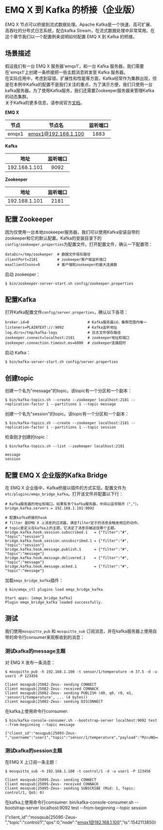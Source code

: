 # EMQ X 到 Kafka 的桥接（企业版）
EMQ X 节点可以桥接到流式数据处理。Apache Kafka是一个快速、高可扩展、高吞吐的分布式日志系统，配合kafka Stream，在流式数据处理中非常常用。在这个章节我们以一个配置例来说明如何配置 EMQ X 到 Kafka 的桥接。

## 场景描述
假设我们有一台 EMQ X 服务器'emqx1'，和一台 Kafka 服务器，我们需要在'emqx1'上创建一条桥接把一些主题消息转发至 Kafka 服务器。  
在实际应用中，考虑到容错、扩展性和性能等方面，Kafka经常作为集群出现，但是在本例中Kafka的配置不是我们关注的重点，为了演示方便，我们只使用一台kafka服务器。为了使用Kafka服务，我们还需要Zookeeper服务器来管理Kafka的动态集群。  
关于Kafka的更多信息，请参阅官方[文档](https://kafka.apache.org/)。

**EMQ X**  

| 节点 | 节点名 | 监听端口 |
| :---: | :---: | :---: |
| emqx1 | emqx1@192.168.1.100 | 1883 |

**Kafka**   

| 地址 | 监听端口 |
| :---: | :---: |
| 192.168.1.101 | 9092 |

**Zookeeper**  

| 地址 | 监听端口 |
| :---: | :---: |
| 192.168.1.101 | 2181 |

## 配置 Zookeeper
因为仅使用一台本地zookeeper服务器，我们可以使用Kafka安装自带的zookeeper和它的默认配置。Kafka的安装目录下的`config/zookeeper.properties`为配置文件。打开配置文件，确认一下配置项：
```
dataDir=/tmp/zookeeper  # 数据文件保存路径
clientPort=2181         # zookeeper客户端监听端口
maxClientCnxns=0        # 客户端和zookeeper的最大连接数
```

启动 zookeeper：
```
$ bin/zookeeper-server-start.sh config/zookeeper.properties
```

## 配置Kafka
打开Kafka配置文件`config/server.properties`，确认以下各项：
```
broker.id=0                           # Kafka服务器id，集群范围内唯一
listeners=PLAINTEXT://:9092           # Kafka监听地址
log.dirs=/tmp/kafka-logs              # 日志文件保存路径
zookeeper.connect=localhost:2181      # zookeeper地址和端口
zookeeper.connection.timeout.ms=6000  # zookeeper连接超时
````
启动 Kafka：
```
$ bin/kafka-server-start.sh config/server.properties
```

## 创建topic
创建一个名为"message"的topic。该topic有一个分区和一个副本：
```
$ bin/kafka-topics.sh --create --zookeeper localhost:2181 --replication-factor 1 --partitions 1 --topic message
```

创建一个名为"session"的topic。该topic有一个分区和一个副本：
```
$ bin/kafka-topics.sh --create --zookeeper localhost:2181 --replication-factor 1 --partitions 1 --topic session
```

检查刚才创建的topic：
```
$ bin/kafka-topics.sh --list --zookeeper localhost:2181

message
session
```
## 配置 EMQ X 企业版的Kafka Bridge
在 EMQ X 企业版中，Kafka桥接以插件的方式实现。配置文件为`etc/plugins/emqx_bridge_kafka`。打开该文件并配置以下行：
```
# Kafka服务器的地址和端口。如果有多个kafka服务器，中间以逗号隔开（","）。
bridge.kafka.servers = 192.168.1.101:9092   

# 配置kafka桥接的hook
# filter 是EMQ X 上消息的过滤器，满足filter定于的消息会触发相应的动作。
# topic是定义在kafka上的主题，它决定了消息将被送往哪个主题。
bridge.kafka.hook.session.subscribed.1   = {"filter":"#", "topic":"session"}
bridge.kafka.hook.session.unsubscribed.1 = {"filter":"#", "topic":"session"}
bridge.kafka.hook.message.publish.1      = {"filter":"#", "topic":"message"}
bridge.kafka.hook.message.delivered.1    = {"filter":"#", "topic":"message"}
bridge.kafka.hook.message.acked.1        = {"filter":"#", "topic":"message"}
```

加载`emqx_bridge_kafka`插件：
```
$ bin/emqx_ctl plugins load emqx_bridge_kafka

Start apps: [emqx_bridge_kafka]
Plugin emqx_bridge_kafka loaded successfully.
```

## 测试
我们使用`mosquitto_pub` 和 `mosquitto_sub` 订阅消息，并在kafka服务器上使用自带的命令行consumer来观察收到的消息：

### 测试kafka的message主题
对 EMQ X 发布一条消息：
```
$ mosquitto_pub -h 192.168.1.100 -t sensor/1/temperature -m 37.5 -d -u user1 -P 123456

Client mosqpub|25082-Zeus- sending CONNECT
Client mosqpub|25082-Zeus- received CONNACK
Client mosqpub|25082-Zeus- sending PUBLISH (d0, q0, r0, m1, 'sensor/1/temperature', ... (4 bytes))
Client mosqpub|25082-Zeus- sending DISCONNECT
```

在kafka上使用命令行comsumer:
```
$ bin/kafka-console-consumer.sh --bootstrap-server localhost:9092 test --from-beginning --topic message

{"client_id":"mosqpub|25093-Zeus-","username":"user1","topic":"sensor/1/temperature","payload":"MzcuNQ==","qos":0,"node":"emqx1@192.168.1.100","ts":1542113746}
```
### 测试kafka的session主题

在EMQ X 上订阅一条主题：

```
$ mosquitto_sub -h 192.168.1.100 -t control/1 -d -u user1 -P 123456

Client mosqsub|25095-Zeus- sending CONNECT
Client mosqsub|25095-Zeus- received CONNACK
Client mosqsub|25095-Zeus- sending SUBSCRIBE (Mid: 1, Topic: control/1, QoS: 0)
```
在kafka上使用命令行comsumer:
bin/kafka-console-consumer.sh --bootstrap-server localhost:9092 test --from-beginning --topic session

{"client_id":"mosqsub|25095-Zeus-","topic":"control/1","qos":0,"node":"emqx1@192.168.1.100","ts":1542113850}
```

```